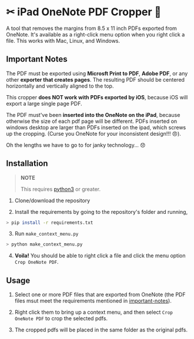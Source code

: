 # ✂ iPad OneNote PDF Cropper 📄

A tool that removes the margins from 8.5 x 11 inch PDFs exported from OneNote. It's available as a right-click menu option when you right click a file. This works with Mac, Linux, and Windows.

## Important Notes

The PDF must be exported using **Microsft Print to PDF**, **Adobe PDF**, or any other **exporter that creates pages**. The resulting PDF should be centered horizontally and vertically aligned to the top.
 
This cropper **does NOT work with PDFs exported by iOS**, because iOS will export a large single page PDF.
 
The PDF must've been **inserted into the OneNote on the iPad**, because otherwise the size of each pdf page will be different. PDFs inserted on windows desktop are larger than PDFs inserted on the ipad, which screws up the cropping. (Curse you OneNote for your inconsistent design!!! 😠).

Oh the lengths we have to go to for janky technology... 😞

## Installation

> **NOTE**
> 
> This requires [python3](https://www.python.org/downloads/) or greater.

1. Clone/download the repository

2. Install the requirements by going to the repository's folder and running,

```bash
> pip install -r requirements.txt
```

3. Run `make_context_menu.py` 
```bash
> python make_context_menu.py
```

4. **Voila!** You should be able to right click a file and click the menu option `Crop OneNote PDF`.

## Usage

1. Select one or more PDF files that are exported from OneNote (the PDF files msut meet the requirements mentioned in [important-notes](#important-notes)). 

2. Right click them to bring up a context menu, and then select `Crop OneNote PDF` to crop the selected pdfs.

3. The cropped pdfs will be placed in the same folder as the original pdfs.
